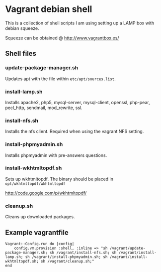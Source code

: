 # Vagrant debian shell

This is a collection of shell scripts I am using setting up a LAMP box with 
debian squeeze.

Squeeze can be obtained @ <http://www.vagrantbox.es/>

## Shell files

### update-package-manager.sh 

Updates apt with the file within `etc/apt/sources.list`.

### install-lamp.sh

Installs apache2, php5, mysql-server, mysql-client, openssl,
php-pear, pecl_http, sendmail, mod_rewrite, ssl.

### install-nfs.sh

Installs the nfs client. Required when using the vagrant NFS setting.

### install-phpmyadmin.sh 

Installs phpmyadmin with pre-answers questions.

### install-wkhtmltopdf.sh

Sets up wkhtmltopdf. The binary should be placed in 
`opt/wkhtmltopdf/wkhtmltopdf`

<http://code.google.com/p/wkhtmltopdf/>

### cleanup.sh

Cleans up downloaded packages.

## Example vagrantfile

    Vagrant::Config.run do |config|
        config.vm.provision :shell, :inline => "sh /vagrant/update-package-manager.sh; sh /vagrant/install-nfs.sh; sh /vagrant/install-lamp.sh; sh /vagrant/install-phpmyadmin.sh; sh /vagrant/install-wkhtmltopdf.sh; sh /vagrant/cleanup.sh;"
    end
